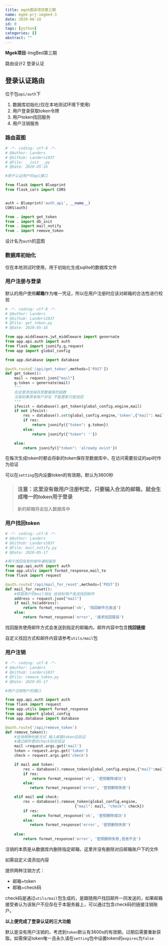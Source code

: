 ```yaml
---
title: mgek图床项目第三期
name: mgek-prj-imgbed-3
date: 2020-06-18
id: 0
tags: [python]
categories: []
abstract: ""
---
```



**Mgek项目**-ImgBed第三期

路由设计2 登录认证

<!--more-->

##  登录认证路由

位于包`api/auth`下

1. 数据库初始化(仅在本地测试环境下使用)
2. 用户登录获取token令牌
3. 用户token找回服务
4. 用户注销服务

### 路由蓝图

```python
# -*- coding: utf-8 -*-
# @Author: Landers
# @Github: Landers1037
# @File: __init__.py
# @Date: 2020-05-16

#用于认证用户的api接口

from flask import Blueprint
from flask_cors import CORS


auth = Blueprint('auth_api', __name__)
CORS(auth)

from . import get_token
from . import db_init
from . import mail_notify
from . import remove_token
```

设计名为`auth`的蓝图

### 数据库初始化

仅在本地测试时使用，用于初始化生成sqlite的数据库文件

### 用户注册与登录

默认的用户使用**邮箱**作为唯一凭证，所以在用户注册时应该对邮箱的合法性进行校验

```python
# -*- coding: utf-8 -*-
# @Author: Landers
# @Github: Landers1037
# @File: get_token.py
# @Date: 2020-05-16

from app.middleware.jwt_middleware import genernate
from app.api.auth import auth
from flask import jsonify,g,request
from app import global_config

from app.database import database

@auth.route('/api/get_token',methods=['POST'])
def get_token():
    mail = request.json["mail"]
    g.token = genernate(mail)
    """
    在这里添加保存至数据库的函数
    注意如果原本账户存在 不能更新只能找回
    """
    ifexist = database().get_token(global_config.engine,mail)
    if not ifexist:
        res = database().set(global_config.engine,'token',{"mail": mail,"token": g.token})
        if res:
            return jsonify({"token": g.token})
        else:
            return jsonify({"token": ''})

    else:
        return jsonify({"token": 'already exist'})
```

在每次生成token时都会将新的token保存至数据库中，在访问需要验证的api时作为验证

可以在`setting`包内设置token的有效期，默认为3600秒

> ### 注意：这里没有做用户注册判定，只要输入合法的邮箱，就会生成唯一的token用于登录
>
> 新的邮箱将会加入数据库中

### 用户找回token

```python
# -*- coding: utf-8 -*-
# @Author: Landers
# @Github: Landers1037
# @File: mail_notify.py
# @Date: 2020-05-17

#用于找回信息的邮件通知服务
from app.api.auth import auth
from app.utils import format_response,mail_to
from flask import request

@auth.route('/api/mail_for_reset',methods=['POST'])
def mail_for_reset():
    #获取用户的mail地址 给目标用户发送找回邮件
    address = request.json["mail"]
    if mail_to(address):
        return format_response('ok', '找回邮件已发送')
    else:
        return format_response('error', '请求找回错误')
```

找回服务使用邮件方式会发送到指定的邮箱内，邮件内容中包含**找回链接**

自定义找回方式和邮件内容请参考`utils/mail`包

### 用户注销

```python
# -*- coding: utf-8 -*-
# @Author: Landers
# @Github: Landers1037
# @File: remove_token.py
# @Date: 2020-05-17

#用户注销账户的接口

from app.api.auth import auth
from flask import request
from app.utils import format_response
from app import global_config
from app.database import database

@auth.route('/api/remove_token')
def remove_token():
    #支持两种判断方式 输入邮箱token后验证
    #通过邮件里的check标志验证
    mail =request.args.get('mail')
    token = request.args.get('token')
    check = request.args.get('check')

    if mail and token:
        res = database().remove_token(global_config.engine,{"mail":mail,"token":token})
        if res:
            return format_response('ok', '密钥删除成功')
        else:
           return format_response('error', '密钥删除失败')

    elif mail and check:
        res = database().remove_token(global_config.engine,
                               {"mail": mail, "check": check})
        if res:
            return format_response('ok', '密钥删除成功')
        else:
           return format_response('error', '密钥删除失败')
     
    else:
        return format_response('error', '密钥删除失败,信息不全')
```

注销的本质是从数据库内删除指定邮箱，这里并没有删除对应邮箱账户下的文件

如需自定义请添加内容

提供两种注销方式：

- 邮箱+token
- 邮箱+check码

check码是通过`utils/mail`包生成的，是跟随用户找回邮件一同发送的，如果邮箱接受者认为该账户不应存在于本服务器上，可以通过包含check码的链接注销账户。

**以上便完成了登录认证的三大功能**

默认是没有用户注销的，考虑到`token`默认有3600s的有效期，过期后需要重新获取。如需保证token唯一且永久请在`setting`包中设置token的`expires`为`false`